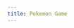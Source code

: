 ```yaml
---
title: Pokemon Game
---
```

<html>
<head>
    <link rel="stylesheet" type="text/css" href="PokeStyle.css">
</head>
<body>
    <div id="game-container">
        <div id="player"></div>
        <div id="obstacle"></div>
    </div>
    <script src="Pokescript.js"></script>
</body>
</html>

